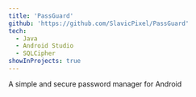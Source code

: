 ```yaml
---
title: 'PassGuard'
github: 'https://github.com/SlavicPixel/PassGuard'
tech:
  - Java
  - Android Studio
  - SQLCipher
showInProjects: true
---
```


A simple and secure password manager for Android
